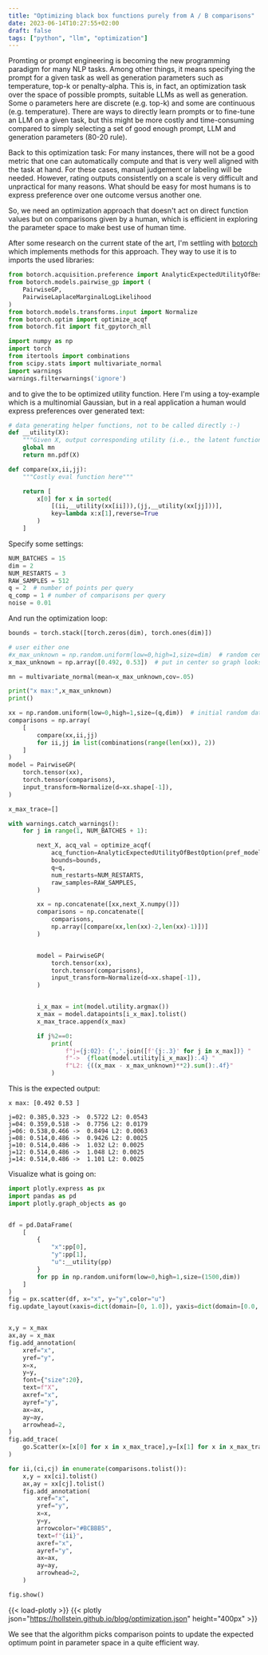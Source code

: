 ```yaml
---
title: "Optimizing black box functions purely from A / B comparisons"
date: 2023-06-14T10:27:55+02:00
draft: false
tags: ["python", "llm", "optimization"]
---
```


Promting or prompt engineering is becoming the new programming paradigm for many NLP tasks. Among other things, it means specifying the prompt for a given task as well as generation parameters such as temperature, top-k or penalty-alpha. This is, in fact, an optimization task over the space of possible prompts, suitable LLMs as well as generation. Some o parameters here are discrete (e.g. top-k) and some are continuous (e.g. temperature). There are ways to directly learn prompts or to fine-tune an LLM on a given task, but this might be more costly and time-consuming compared to simply selecting a set of good enough prompt, LLM and generation parameters (80-20 rule).

Back to this optimization task: For many instances, there will not be a good metric that one can automatically compute and that is very well aligned with the task at hand. For these cases, manual judgement or labeling will be needed. However, rating outputs consistently on a scale is very difficult and unpractical for many reasons. What should be easy for most humans is to express preference over one outcome versus another one.

So, we need an optimization approach that doesn't act on direct function values but on comparisons given by a human, which is efficient in exploring the parameter space to make best use of human time.

After some research on the current state of the art, I'm settling with [botorch](https://botorch.org/) which implements methods for this approach. They way to use it is to imports the used libraries:

```python
from botorch.acquisition.preference import AnalyticExpectedUtilityOfBestOption
from botorch.models.pairwise_gp import (
    PairwiseGP,
    PairwiseLaplaceMarginalLogLikelihood
)
from botorch.models.transforms.input import Normalize
from botorch.optim import optimize_acqf
from botorch.fit import fit_gpytorch_mll

import numpy as np
import torch
from itertools import combinations
from scipy.stats import multivariate_normal
import warnings
warnings.filterwarnings('ignore')
````

and to give the to be optimized utility function. Here I'm using a toy-example which is a multinomial Gaussian, but in a real application a human would express preferences over generated text:


```python
# data generating helper functions, not to be called directly :-)
def __utility(X):
    """Given X, output corresponding utility (i.e., the latent function)"""
    global mn
    return mn.pdf(X)

def compare(xx,ii,jj):
    """Costly eval function here"""

    return [
        x[0] for x in sorted(
            [(ii,__utility(xx[ii])),(jj,__utility(xx[jj]))],
            key=lambda x:x[1],reverse=True
        )
    ]
```


Specify some settings:

```python
NUM_BATCHES = 15
dim = 2
NUM_RESTARTS = 3
RAW_SAMPLES = 512
q = 2  # number of points per query
q_comp = 1 # number of comparisons per query
noise = 0.01
```

And run the optimization loop:

```python
bounds = torch.stack([torch.zeros(dim), torch.ones(dim)])

# user either one
#x_max_unknown = np.random.uniform(low=0,high=1,size=dim)  # random center point
x_max_unknown = np.array([0.492, 0.53])  # put in center so graph looks nice

mn = multivariate_normal(mean=x_max_unknown,cov=.05)

print("x max:",x_max_unknown)
print()

xx = np.random.uniform(low=0,high=1,size=(q,dim))  # initial random dataset
comparisons = np.array(
    [
        compare(xx,ii,jj)
        for ii,jj in list(combinations(range(len(xx)), 2))
    ]
)
model = PairwiseGP(
    torch.tensor(xx),
    torch.tensor(comparisons),
    input_transform=Normalize(d=xx.shape[-1]),
)

x_max_trace=[]

with warnings.catch_warnings():
    for j in range(1, NUM_BATCHES + 1):

        next_X, acq_val = optimize_acqf(
            acq_function=AnalyticExpectedUtilityOfBestOption(pref_model=model),
            bounds=bounds,
            q=q,
            num_restarts=NUM_RESTARTS,
            raw_samples=RAW_SAMPLES,
        )

        xx = np.concatenate([xx,next_X.numpy()])
        comparisons = np.concatenate([
            comparisons,
            np.array([compare(xx,len(xx)-2,len(xx)-1)])]
        )


        model = PairwiseGP(
            torch.tensor(xx),
            torch.tensor(comparisons),
            input_transform=Normalize(d=xx.shape[-1]),
        )


        i_x_max = int(model.utility.argmax())
        x_max = model.datapoints[i_x_max].tolist()
        x_max_trace.append(x_max)

        if j%2==0:
            print(
                f"j={j:02}: {','.join([f'{j:.3}' for j in x_max])} "
                f"->  {float(model.utility[i_x_max]):.4} "
                f"L2: {((x_max - x_max_unknown)**2).sum():.4f}"
            )
```

This is the expected output:

```verbose
x max: [0.492 0.53 ]

j=02: 0.385,0.323 ->  0.5722 L2: 0.0543
j=04: 0.359,0.518 ->  0.7756 L2: 0.0179
j=06: 0.538,0.466 ->  0.8494 L2: 0.0063
j=08: 0.514,0.486 ->  0.9426 L2: 0.0025
j=10: 0.514,0.486 ->  1.032 L2: 0.0025
j=12: 0.514,0.486 ->  1.048 L2: 0.0025
j=14: 0.514,0.486 ->  1.101 L2: 0.0025
```

Visualize what is going on:

```python
import plotly.express as px
import pandas as pd
import plotly.graph_objects as go


df = pd.DataFrame(
    [
        {
            "x":pp[0],
            "y":pp[1],
            "u":__utility(pp)
        }
        for pp in np.random.uniform(low=0,high=1,size=(1500,dim))
    ]
)
fig = px.scatter(df, x="x", y="y",color="u")
fig.update_layout(xaxis=dict(domain=[0, 1.0]), yaxis=dict(domain=[0.0, 1.0]))


x,y = x_max
ax,ay = x_max
fig.add_annotation(
    xref="x",
    yref="y",
    x=x,
    y=y,
    font={"size":20},
    text=f"X",
    axref="x",
    ayref="y",
    ax=ax,
    ay=ay,
    arrowhead=2,
)
fig.add_trace(
    go.Scatter(x=[x[0] for x in x_max_trace],y=[x[1] for x in x_max_trace],mode="lines",name="opt path",line={"width":5})
)

for ii,(ci,cj) in enumerate(comparisons.tolist()):
    x,y = xx[ci].tolist()
    ax,ay = xx[cj].tolist()
    fig.add_annotation(
        xref="x",
        yref="y",
        x=x,
        y=y,
        arrowcolor="#BCBBB5",
        text=f"{ii}",
        axref="x",
        ayref="y",
        ax=ax,
        ay=ay,
        arrowhead=2,
    )

fig.show()
```

{{< load-plotly >}}
{{< plotly json="https://hollstein.github.io/blog/optimization.json" height="400px" >}}

We see that the algorithm picks comparison points to update the expected optimum point in parameter space in a quite efficient way.
